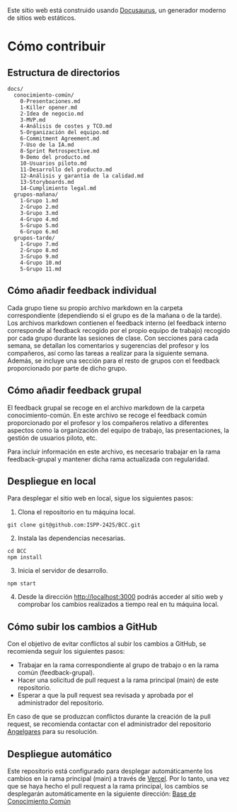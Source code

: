 Este sitio web está construido usando [Docusaurus](https://docusaurus.io/), un generador moderno de sitios web estáticos.

# Cómo contribuir

## Estructura de directorios

```
docs/
  conocimiento-común/
    0-Presentaciones.md
    1-Killer opener.md
    2-Idea de negocio.md
    3-MVP.md
    4-Análisis de costes y TCO.md
    5-Organización del equipo.md
    6-Commitment Agreement.md
    7-Uso de la IA.md
    8-Sprint Retrospective.md
    9-Demo del producto.md
    10-Usuarios piloto.md
    11-Desarrollo del producto.md
    12-Análisis y garantía de la calidad.md
    13-Storyboards.md
    14-Cumplimiento legal.md
  grupos-mañana/
    1-Grupo 1.md
    2-Grupo 2.md
    3-Grupo 3.md
    4-Grupo 4.md
    5-Grupo 5.md
    6-Grupo 6.md
  grupos-tarde/
    1-Grupo 7.md
    2-Grupo 8.md
    3-Grupo 9.md
    4-Grupo 10.md
    5-Grupo 11.md
```

## Cómo añadir feedback individual
Cada grupo tiene su propio archivo markdown en la carpeta correspondiente (dependiendo si el grupo es de la mañana o de la tarde). Los archivos markdown contienen el feedback interno (el feedback interno corresponde al feedback recogido por el propio equipo de trabajo) recogido por cada grupo durante las sesiones de clase. Con secciones para cada semana, se detallan los comentarios y sugerencias del profesor y los compañeros, así como las tareas a realizar para la siguiente semana. Además, se incluye una sección para el resto de grupos con el feedback proporcionado por parte de dicho grupo.

## Cómo añadir feedback grupal
El feedback grupal se recoge en el archivo markdown de la carpeta conocimiento-común. En este archivo se recoge el feedback común proporcionado por el profesor y los compañeros relativo a diferentes aspectos como la organización del equipo de trabajo, las presentaciones, la gestión de usuarios piloto, etc. 

Para incluir información en este archivo, es necesario trabajar en la rama feedback-grupal y mantener dicha rama actualizada con regularidad.

## Despliegue en local
Para desplegar el sitio web en local, sigue los siguientes pasos:
1. Clona el repositorio en tu máquina local.
```
git clone git@github.com:ISPP-2425/BCC.git
```
2. Instala las dependencias necesarias.
```
cd BCC
npm install
```
3. Inicia el servidor de desarrollo.
```
npm start
```
4. Desde la dirección [http://localhost:3000](http://localhost:3000) podrás acceder al sitio web y comprobar los cambios realizados a tiempo real en tu máquina local.

## Cómo subir los cambios a GitHub
Con el objetivo de evitar conflictos al subir los cambios a GitHub, se recomienda seguir los siguientes pasos:
- Trabajar en la rama correspondiente al grupo de trabajo o en la rama común (feedback-grupal).
- Hacer una solicitud de pull request a la rama principal (main) de este repositorio.
- Esperar a que la pull request sea revisada y aprobada por el administrador del repositorio.

En caso de que se produzcan conflictos durante la creación de la pull request, se recomienda contactar con el administrador del repositorio [Angelgares](https://github.com/Angelgares) para su resolución.

## Despliegue automático
Este repositorio está configurado para desplegar automáticamente los cambios en la rama principal (main) a través de [Vercel](https://vercel.com/). Por lo tanto, una vez que se haya hecho el pull request a la rama principal, los cambios se desplegarán automáticamente en la siguiente dirección: [Base de Conocimiento Común](https://bcc2425.vercel.app)
